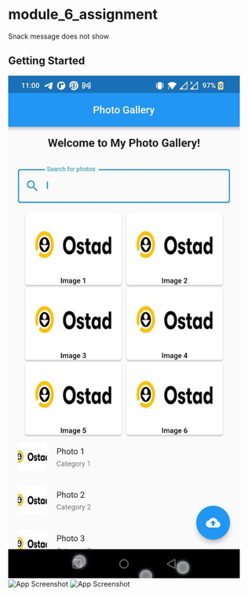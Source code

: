 # module_6_assignment

Snack message does not show

## Getting Started

![App Screenshot](https://github.com/Fahaddada47/ostad-flutter/blob/main/assignment6.jpg?raw=true)
![App Screenshot]([https://github.com/Fahaddada47/ostad-flutter/blob/main/assignment6.jpg?raw=true](https://github.com/Fahaddada47/ostad-flutter/blob/main/6_03.jpg?raw=true))
![App Screenshot]([https://github.com/Fahaddada47/ostad-flutter/blob/main/assignment6.jpg?raw=true](https://github.com/Fahaddada47/ostad-flutter/blob/main/6_02.jpg?raw=true)https://github.com/Fahaddada47/ostad-flutter/blob/main/6_02.jpg?raw=true)
